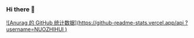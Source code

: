 ### Hi there 👋

<!--
**Nuozhihui/NUOZHIHUI** is a ✨ _special_ ✨ repository because its `README.md` (this file) appears on your GitHub profile.

Here are some ideas to get you started:

- 🔭 I’m currently working on ...
- 🌱 I’m currently learning ...
- 👯 I’m looking to collaborate on ...
- 🤔 I’m looking for help with ...
- 💬 Ask me about ...
- 📫 How to reach me: ...
- 😄 Pronouns: ...
- ⚡ Fun fact: ...
-->
[![Anurag 的 GitHub 统计数据](https://github-readme-stats.vercel.app/api ?username=NUOZHIHUI )](https://github.com/anuraghazra/github-readme-stats)
